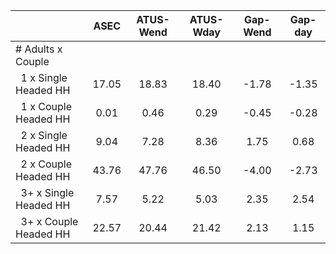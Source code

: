 
|                      |         ASEC |    ATUS-Wend |    ATUS-Wday |     Gap-Wend |      Gap-day |
| -------------------- | :----------: | :----------: | :----------: | :----------: | :----------: |
| # Adults x Couple    |              |              |              |              |              |
| &nbsp;&nbsp;1 x Single Headed HH |        17.05 |        18.83 |        18.40 |        -1.78 |        -1.35 |
| &nbsp;&nbsp;1 x Couple Headed HH |         0.01 |         0.46 |         0.29 |        -0.45 |        -0.28 |
| &nbsp;&nbsp;2 x Single Headed HH |         9.04 |         7.28 |         8.36 |         1.75 |         0.68 |
| &nbsp;&nbsp;2 x Couple Headed HH |        43.76 |        47.76 |        46.50 |        -4.00 |        -2.73 |
| &nbsp;&nbsp;3+ x Single Headed HH |         7.57 |         5.22 |         5.03 |         2.35 |         2.54 |
| &nbsp;&nbsp;3+ x Couple Headed HH |        22.57 |        20.44 |        21.42 |         2.13 |         1.15 |

